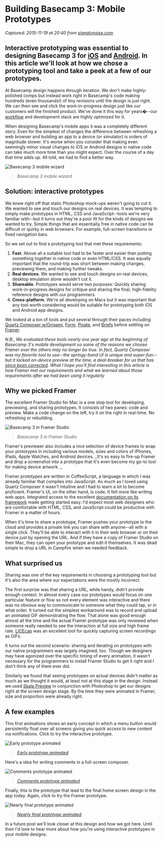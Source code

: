 # Building Basecamp 3: Mobile Prototypes

_Captured: 2015-11-19 at 20:40 from [signalvnoise.com](https://signalvnoise.com/posts/3978-building-basecamp-3-mobile-prototypes)_

## Interactive prototyping was essential to designing Basecamp 3 for [iOS](https://itunes.apple.com/us/app/basecamp-3/id1015603248?ls=1&mt=8) and [Android](https://play.google.com/store/apps/details?id=com.basecamp.bc3). In this article we'll look at how we chose a prototyping tool and take a peek at a few of our prototypes.

At Basecamp design happens through iteration. We don't make highly-polished comps but instead work right in Basecamp's code making hundreds (even thousands!) of tiny revisions until the design is just right. We can then see and click the work-in-progress design just like our customers will the finished product. We've done it this way for years�--our [workflow](https://signalvnoise.com/posts/1061-why-we-skip-photoshop) and development stack are highly optimized for it.

When designing Basecamp's mobile apps it was a completely different story. Even for the simplest of changes the difference between refreshing a web browser and building an app to a device (or simulator) is orders of magnitude slower. It's worse when you consider that making even seemingly minor visual changes to iOS or Android designs in native code can take much more time than you might expect. Over the course of a day that time adds up. All told, we had to find a better way.

![Basecamp 3 mobile wizard](https://s3.amazonaws.com/37assets/svn/2073-bc3-mobile-hero.jpg)

> _Basecamp 3 mobile wizard_

## Solution: interactive prototypes

We knew right off that static Photoshop mock-ups weren't going to cut it. We wanted to see and touch our designs on real devices. It was tempting to simply make prototypes in HTML, CSS and JavaScript--tools we're very familiar with--but it turns out they're a poor fit for the kinds of designs we wanted to try. Simple things that are essentially free in native code can be difficult or quirky in web browsers. For example, full-screen transitions or fixed navigation bars.

So we set out to find a prototyping tool that met these requirements:

  1. **Fast**. Above all a suitable tool had to be faster and easier than putting something together in native code or even HTML/CSS. It was equally important that the round-trip was short between making changes, previewing them, and making further tweaks.
  2. **Real devices**. We wanted to see and touch designs on real devices, desktop emulation alone wouldn't cut it.
  3. **Shareable**. Prototypes would serve two purposes: Quickly sharing work-in-progress designs for critique and sharing the final, high-fidelity reference designs with our programmers. 
  4. **Cross-platform**. We're all developing on Macs but it was important that any tool worth considering would be suitable for prototyping both iOS and Android app designs.

We looked at a ton of tools and put several through their paces including [Quartz Composer w/Origami](http://facebook.github.io/origami/), [Form](http://www.relativewave.com/form/), [Pixate](http://pixate.com), and [Briefs](http://giveabrief.com) before settling on [Framer](http://framerjs.com).

_N.B., We evaluated these tools nearly one year ago at the beginning of Basecamp 3's mobile development so some of the reasons we choose Framer over the others may no longer be true. In fact, Quartz Composer was my favorite tool to use--the springy-band UI is unique and super-fun--but it lacked on-device preview at the time, a deal-breaker for us that has [since been corrected](https://medium.com/facebook-design/introducing-origami-live-and-origami-2-0-a68116294e65). What I hope you'll find interesting in this article is how Framer met our requirements and what we learned about those requirements after we had been using it regularly_

## Why we picked Framer

The excellent Framer Studio for Mac is a one stop tool for developing, previewing, and sharing prototypes. It consists of two panes: code and preview. Make a code change on the left, try it on the right in real-time. No refreshing or rebuilding.

![Basecamp 3 in Framer Studio](https://s3.amazonaws.com/37assets/svn/2074-framer-studio-bc3.jpg)

> _Basecamp 3 in Framer Studio_

Framer's previewer also includes a nice selection of device frames to wrap your prototypes in including various models, sizes and colors of iPhones, iPads, Apple Watches, and Android devices. _It's so easy to fire-up Framer and drop a screenshot into a prototype that it's even become my go-to tool for making device artwork. _

Framer prototypes are written in CoffeeScript, a language in which I was already familiar that compiles into JavaScript. As much as I loved using Quartz Composer it wasn't intuitive and I had to learn a lot to become proficient. Framer's UI, on the other hand, is code. It felt more like writing web apps. Integrated access to the excellent [documentation on its framework](http://framerjs.com/docs/) made getting started easy. I'd expect most web designers who are comfortable with HTML, CSS, and JavaScript could be productive with Framer in a matter of hours.

When it's time to share a prototype, Framer pushes your prototype to the cloud and provides a private link you can share with anyone--all with a single click. They'll be able to interact with it in their web browser or on their device just by opening the URL. And if they have a copy of Framer Studio on their Mac, they can open your prototype and edit it themselves. It was dead simple to drop a URL in Campfire when we needed feedback.

## What surprised us

Sharing was one of the key requirements in choosing a prototyping tool but it's also the area where our expectations were the mostly incorrect.

The first surprise was that sharing a URL, while handy, didn't provide enough context. In almost every case our prototypes would focus on one particular feature or flow so not every element was interactive and there was no obvious way to communicate to someone what they could tap, or in what order. It turned out the simplest workaround was to record and upload an animated GIF demonstrating the flow. That alone was good enough almost all the time and the actual Framer prototype was only reviewed when someone really needed to see the interaction at full size and high frame rate. [LICEcap](http://www.cockos.com/licecap/) was an excellent tool for quickly capturing screen recordings as GIFs.

It turns out the second scenario: sharing and iterating on prototypes with our native programmers was largely imagined, too. Though we designers may have agonized over the specific timing of every animation, it wasn't necessary for the programmers to install Framer Studio to get it right and I don't think any of them ever did.

Similarly we found that seeing prototypes on actual devices didn't matter as much as we thought it would, at least not at this stage in the design. Instead we used [Skala Preview](https://bjango.com/mac/skalapreview/) in conjunction with Photoshop to get our designs right at the screen design stage. By the time they were animated in Framer, size and proportion were already right.

## A few examples

This first animations shows an early concept in which a menu button would persistently float over all screens giving you quick access to new content via notifications. Click to try the interactive prototype.

![Early prototype animated](https://s3.amazonaws.com/37assets/svn/2075-floating-menu.gif)

> _[Early prototype animated](http://share.framerjs.com/c9wtm76uecyu/)_

Here's a idea for writing comments in a full-screen composer.

![Comments prototype animated](https://s3.amazonaws.com/37assets/svn/2077-composing-comments.gif)

> _[Comments prototype animated](http://share.framerjs.com/j4br0if3iva8/)_

Finally, this is the prototype that lead to the final home screen design in the app today. Again, click to try the Framer prototype.

![Nearly final prototype animated](https://s3.amazonaws.com/37assets/svn/2076-home-6d.gif)

> _[Nearly final prototype animated](http://share.framerjs.com/3ankz26roc6r/)_

In a future post we'll look closer at this design and how we got here. Until then I'd love to hear more about how you're using interactive prototypes in your mobile designs.
